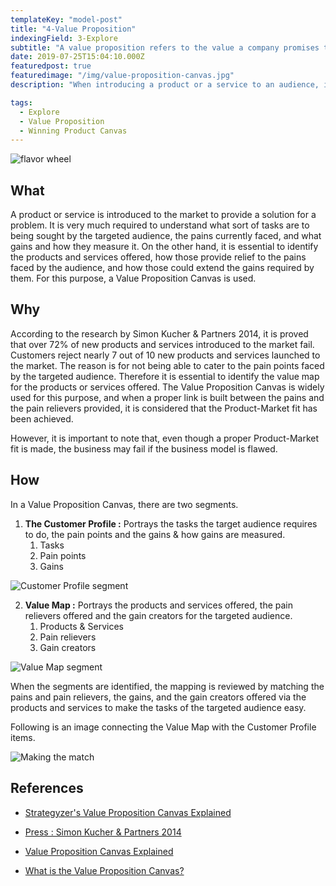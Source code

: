 ```yaml
---
templateKey: "model-post"
title: "4-Value Proposition"
indexingField: 3-Explore
subtitle: "A value proposition refers to the value a company promises to deliver to customers should they choose to buy their product."
date: 2019-07-25T15:04:10.000Z
featuredpost: true
featuredimage: "/img/value-proposition-canvas.jpg"
description: "When introducing a product or a service to an audience, it is vital to understand the pain points and how value is created to bring relief to those pains. The Value Proposition Canvas is a methodology to identify the Value Proposition offered by organizations."

tags:
  - Explore
  - Value Proposition
  - Winning Product Canvas
---
```


![flavor wheel](/img/value-proposition-canvas.jpg)

## What
A product or service is introduced to the market to provide a solution for a problem. It is very much required to understand what sort of tasks are to being sought by the targeted audience, the pains currently faced, and what gains and how they measure it. On the other hand, it is essential to identify the products and services offered, how those provide relief to the pains faced by the audience, and how those could extend the gains required by them. For this purpose, a Value Proposition Canvas is used. 

## Why

According to the research by Simon Kucher & Partners 2014, it is proved that over 72% of new products and services introduced to the market fail. Customers reject nearly 7 out of 10 new products and services launched to the market. The reason is for not being able to cater to the pain points faced by the targeted audience. Therefore it is essential to identify the value map for the products or services offered. The Value Proposition Canvas is widely used for this purpose, and when a proper link is built between the pains and the pain relievers provided, it is considered that the Product-Market fit has been achieved. 

However, it is important to note that, even though a proper Product-Market fit is made, the business may fail if the business model is flawed.


## How

In a Value Proposition Canvas, there are two segments.

1. **The Customer Profile :** Portrays the tasks the target audience requires to do, the pain points and the gains & how gains are measured.
	1. Tasks
	2. Pain points
	3. Gains

![Customer Profile segment](/img/customer-profile.PNG)

2. **Value Map :** Portrays the products and services offered, the pain relievers offered and the gain creators for the targeted audience.
	1. Products & Services
	2. Pain relievers
	3. Gain creators

![Value Map segment](/img/value-map.PNG)

When the segments are identified, the mapping is reviewed by matching the pains and pain relievers, the gains, and the gain creators offered via the products and services to make the tasks of the targeted audience easy. 

Following is an image connecting the Value Map with the Customer Profile items.

![Making the match](/img/connected-value-map.PNG)

## References

- [Strategyzer's Value Proposition Canvas Explained](https://www.youtube.com/watch?v=ReM1uqmVfP0)

- [Press : Simon Kucher & Partners 2014](https://www.simon-kucher.com/sites/default/files/simon-kucher_global_pricing_study_2014.pdf)

- [Value Proposition Canvas Explained](https://www.youtube.com/watch?v=aN36EcTE54Q)

- [What is the Value Proposition Canvas?](https://www.b2binternational.com/research/methods/faq/what-is-the-value-proposition-canvas/)